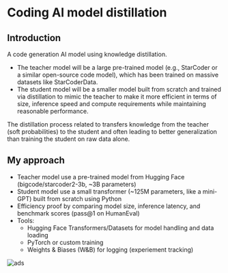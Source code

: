 # Coding AI model distillation

## Introduction
A code generation AI model using knowledge distillation. 
- The teacher model will be a large pre-trained model (e.g., StarCoder or a similar open-source code model), which has been trained on massive datasets like StarCoderData. 
- The student model will be a smaller model built from scratch and trained via distillation to mimic the teacher to make it more efficient in terms of size, inference speed and compute requirements while maintaining reasonable performance.

The distillation process related to transfers knowledge from the teacher (soft probabilities) to the student and often leading to better generalization than training the student on raw data alone. 

## My approach
- Teacher model use a pre-trained model from Hugging Face (bigcode/starcoder2-3b, ~3B parameters)
- Student model use a small transformer (~125M parameters, like a mini-GPT) built from scratch using Python
- Efficiency proof by comparing model size, inference latency, and benchmark scores (pass@1 on HumanEval)
- Tools:
    - Hugging Face Transformers/Datasets for model handling and data loading
    - PyTorch or custom training
    - Weights & Biases (W&B) for logging (experiement tracking)
 
![ads](https://wandb.ai/nguyencongtuan/code-distillation?nw=nwusernguyencongtuan0810&panelDisplayName=train_loss&panelSectionName=Charts)
